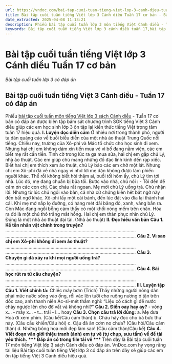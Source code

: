 ```yaml
---
url: https://vndoc.com/bai-tap-cuoi-tuan-tieng-viet-lop-3-canh-dieu-tuan-17-co-ban-312529
title: Bài tập cuối tuần tiếng Việt lớp 3 Cánh diều Tuần 17 cơ bản - Bài tập cuối tuần lớp 3 có đáp án - VnDoc.com
date_extracted: 2025-04-08 11:13:21
description: Phiếu bài tập cuối tuần lớp 3 môn tiếng Việt Cánh diều - Tuần 17 có đáp án giúp các em học sinh củng cố kiến thức tiếng Việt lớp 3 Cánh diều hiệu quả.
keywords: Bài tập cuối tuần tiếng Việt lớp 3 cánh diều tuần 17,bài tập cuối tuần tiếng việt 3 tuần 17,bài tập cuối tuần môn tiếng việt lớp 3 cánh diều tuần 17,bài tập cuối tuần tiếng việt lớp 3 sách cánh diều tuần 17,bài tập cuối tuần 17 môn tiếng việt lớp 3 cánh diều,bài tập cuối tuần 17 tiếng việt 3 cánh diều,bài tập tiếng việt lớp 3 tuần 17,phiếu bài tập tiếng việt lớp 3 tuần 17,đề tiếng việt lớp 3 tuần 17
---
```


# Bài tập cuối tuần tiếng Việt lớp 3 Cánh diều Tuần 17 cơ bản
 _Bài tập cuối tuần lớp 3 có đáp án_
## Bài tập cuối tuần tiếng Việt 3 Cánh diều - Tuần 17 có đáp án
Phiếu [bài tập cuối tuần môn tiếng Việt lớp 3 sách Cánh diều](<https://vndoc.com/bai-tap-cuoi-tuan-lop-3-mon-tieng-viet-canh-dieu>) \- Tuần 17 cơ bản có đáp án được biên tập bám sát chương trình SGK tiếng Việt 3 Cánh diều giúp các em học sinh lớp 3 ôn tập lại kiến thức tiếng Việt trọng tâm tuần 17 hiệu quả.
**I. Luyện đọc diễn cảm**
Ở nhiều nơi trong thành phố, người ta dán quảng cáo về buổi biểu diễn của một nhà ảo thuật Trung Quốc nổi tiếng. Chiều nay, trường của Xô-phi và Mác tổ chức cho học sinh đi xem. Nhưng hai chị em không dám xin tiền mua vé vì bố đang nằm viện, các em biết mẹ rất cần tiền.
Tình cờ trong lúc ra ga mua sữa, hai chị em gặp chú Lý, nhà ảo thuật. Các em giúp chú mang những đồ đạc lỉnh kỉnh đến rạp xiếc. Biết hai chị em thích xem ảo thuật, chú Lý bảo các em chờ một lát. Nhưng chị em Xô-phi đã về nhà ngay vì nhớ lời mẹ dặn không được làm phiền người khác.
Thế rồi không biết hỏi thăm ai, buổi tối hôm ấy, chú Lý tìm tới nhà. Lúc đó, mẹ đang chuẩn bị bữa tối. Bước vào nhà, chú nói :
\- Tôi đến để cảm ơn các con chị. Các cháu rất ngoan.
Mẹ mời chú Lý uống trà. Chú nhận lời. Nhưng từ lúc chú ngồi vào bàn, cả nhà cứ chứng kiến hết bất ngờ này đến bất ngờ khác. Xô-phi lấy một cái bánh, đến lúc đặt vào đĩa lại thành hai cái. Khi mẹ mở nắp lọ đường, có hàng mét dải băng đỏ, xanh, vàng bắn ra. Còn Mác đang ngồi bỗng cảm thấy có một khối nóng mềm trên chân. Hóa ra đó là một chú thỏ trắng mắt hồng.
Hai chị em thán phục nhìn chú Lý. Đúng là một nhà ảo thuật đại tài.
\(Nhà ảo thuật\)
**II. Đọc hiểu văn bản**
**Câu 1. Kể tên nhân vật chính trong truyện?**
.....................................................................................................
.....................................................................................................
**Câu 2. Vì sao chị em Xô-phi không đi xem ảo thuật?**
.....................................................................................................
.....................................................................................................
**Câu 3. Chuyện gì đã xảy ra khi mọi người uống trà?**
.....................................................................................................
.....................................................................................................
**Câu 4. Bài học rút ra từ câu chuyện?**
.....................................................................................................
.....................................................................................................
**III. Luyện tập**
**Câu 1. Viết chính tả:**
Chiếc máy bơm
\(Trích\)
Thấy những người nông dân phải múc nước sông vào ống, rồi vác lên tưới cho ruộng nương ở tận trên dốc cao, anh thanh niên Ác-si-mét thầm nghĩ: “Liệu có cách gì để nước chảy ngược lên cho đỡ vất vả không nhỉ?”
**Câu 2. Điền oay hay ay?**
\- vòng x…
\- máy x…
\- t… trái
\- l… hoay
**Câu 3. Chọn câu trả lời đúng:**
a. Mẹ đưa Hoa đi xem phim. \(Câu kể/Câu cảm thán\)
b. Cháu hãy đọc cho bà bức thư này. \(Câu cầu khiến/Câu hỏi\)
c. Cậu đã ăn cơm no chưa? \(Câu hỏi/Câu cảm thán\)
d. Những bông hoa mới đẹp làm sao\! \(Câu cảm thán/Câu kể\)
**Câu 4. Viết đoạn văn giới thiệu tranh \(ảnh\) em tự vẽ \(tự chụp, sưu tầm\) về đề tài yêu thích.**
**\*\*\* Đáp án có trong file tải về \*\*\***
Trên đây là Bài tập cuối tuần 17 môn tiếng Việt lớp 3 sách Cánh diều có đáp án. VnDoc.com hy vọng rằng tài liệu Bài tập cuối tuần tiếng Việt lớp 3 có đáp án trên đây sẽ giúp các em ôn tập tiếng Việt 3 Cánh diều hiệu quả.
